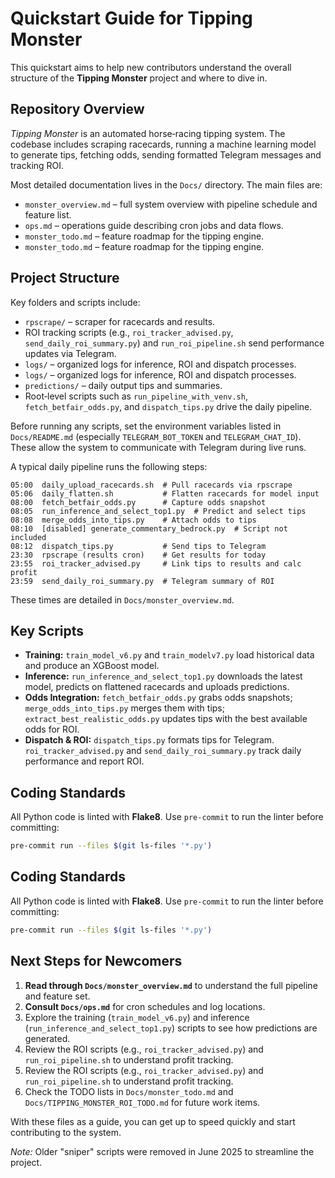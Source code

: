 # Quickstart Guide for Tipping Monster

This quickstart aims to help new contributors understand the overall structure of the **Tipping Monster** project and where to dive in.

## Repository Overview

*Tipping Monster* is an automated horse‑racing tipping system. The codebase includes scraping racecards, running a machine learning model to generate tips, fetching odds, sending formatted Telegram messages and tracking ROI.

Most detailed documentation lives in the `Docs/` directory. The main files are:

- `monster_overview.md` – full system overview with pipeline schedule and feature list.
- `ops.md` – operations guide describing cron jobs and data flows.
- `monster_todo.md` – feature roadmap for the tipping engine.
- `monster_todo.md` – feature roadmap for the tipping engine.

## Project Structure

Key folders and scripts include:

- `rpscrape/` – scraper for racecards and results.
- ROI tracking scripts (e.g., `roi_tracker_advised.py`, `send_daily_roi_summary.py`) and `run_roi_pipeline.sh` send performance updates via Telegram.
- `logs/` – organized logs for inference, ROI and dispatch processes.
- `logs/` – organized logs for inference, ROI and dispatch processes.
- `predictions/` – daily output tips and summaries.
- Root‑level scripts such as `run_pipeline_with_venv.sh`, `fetch_betfair_odds.py`, and `dispatch_tips.py` drive the daily pipeline.

Before running any scripts, set the environment variables listed in `Docs/README.md` (especially `TELEGRAM_BOT_TOKEN` and `TELEGRAM_CHAT_ID`). These allow the system to communicate with Telegram during live runs.

A typical daily pipeline runs the following steps:

```
05:00  daily_upload_racecards.sh  # Pull racecards via rpscrape
05:06  daily_flatten.sh           # Flatten racecards for model input
08:00  fetch_betfair_odds.py      # Capture odds snapshot
08:05  run_inference_and_select_top1.py  # Predict and select tips
08:08  merge_odds_into_tips.py    # Attach odds to tips
08:10  [disabled] generate_commentary_bedrock.py  # Script not included
08:12  dispatch_tips.py           # Send tips to Telegram
23:30  rpscrape (results cron)    # Get results for today
23:55  roi_tracker_advised.py     # Link tips to results and calc profit
23:59  send_daily_roi_summary.py  # Telegram summary of ROI
```
These times are detailed in `Docs/monster_overview.md`.

## Key Scripts

- **Training:** `train_model_v6.py` and `train_modelv7.py` load historical data and produce an XGBoost model.
- **Inference:** `run_inference_and_select_top1.py` downloads the latest model, predicts on flattened racecards and uploads predictions.
- **Odds Integration:** `fetch_betfair_odds.py` grabs odds snapshots; `merge_odds_into_tips.py` merges them with tips; `extract_best_realistic_odds.py` updates tips with the best available odds for ROI.
- **Dispatch & ROI:** `dispatch_tips.py` formats tips for Telegram. `roi_tracker_advised.py` and `send_daily_roi_summary.py` track daily performance and report ROI.

## Coding Standards

All Python code is linted with **Flake8**. Use `pre-commit` to run the linter before committing:

```bash
pre-commit run --files $(git ls-files '*.py')
```

## Coding Standards

All Python code is linted with **Flake8**. Use `pre-commit` to run the linter before committing:

```bash
pre-commit run --files $(git ls-files '*.py')
```

## Next Steps for Newcomers

1. **Read through `Docs/monster_overview.md`** to understand the full pipeline and feature set.
2. **Consult `Docs/ops.md`** for cron schedules and log locations.
3. Explore the training (`train_model_v6.py`) and inference (`run_inference_and_select_top1.py`) scripts to see how predictions are generated.
4. Review the ROI scripts (e.g., `roi_tracker_advised.py`) and `run_roi_pipeline.sh` to understand profit tracking.
4. Review the ROI scripts (e.g., `roi_tracker_advised.py`) and `run_roi_pipeline.sh` to understand profit tracking.
5. Check the TODO lists in `Docs/monster_todo.md` and `Docs/TIPPING_MONSTER_ROI_TODO.md` for future work items.

With these files as a guide, you can get up to speed quickly and start contributing to the system.

*Note:* Older "sniper" scripts were removed in June 2025 to streamline the project.
